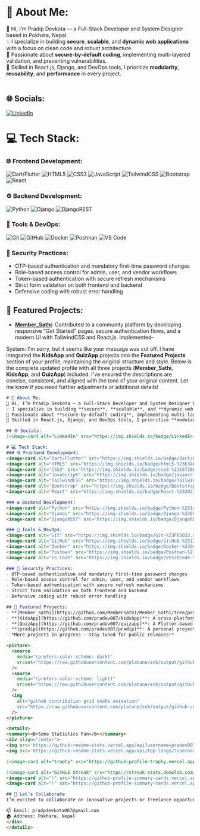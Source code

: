 # 💫 About Me:
👋 Hi, I’m Pradip Devkota — a Full-Stack Developer and System Designer based in Pokhara, Nepal.<br>
💡 I specialize in building **secure**, **scalable**, and **dynamic web applications** with a focus on clean code and robust architecture.<br>
🔐 Passionate about **secure-by-default coding**, implementing multi-layered validation, and preventing vulnerabilities.<br>
🧩 Skilled in React.js, Django, and DevOps tools, I prioritize **modularity**, **reusability**, and **performance** in every project.<br><br>

## 🌐 Socials:
[![LinkedIn](https://img.shields.io/badge/LinkedIn-%230077B5.svg?logo=linkedin&logoColor=white)](https://linkedin.com/in/pradip-devkota) 

# 💻 Tech Stack:
### 🌐 Frontend Development:
![Dart/Flutter](https://img.shields.io/badge/Dart/Flutter-%23092E20.svg?style=for-the-badge&logo=dart&logoColor=blue)
![HTML5](https://img.shields.io/badge/html5-%23E34F26.svg?style=for-the-badge&logo=html5&logoColor=white)
![CSS3](https://img.shields.io/badge/css3-%231572B6.svg?style=for-the-badge&logo=css3&logoColor=white)
![JavaScript](https://img.shields.io/badge/javascript-%23323330.svg?style=for-the-badge&logo=javascript&logoColor=%23F7DF1E)
![TailwindCSS](https://img.shields.io/badge/TailwindCSS-%2338B2AC.svg?style=for-the-badge&logo=tailwind-css&logoColor=white)
![Bootstrap](https://img.shields.io/badge/Bootstrap-%23563D7C.svg?style=for-the-badge&logo=bootstrap&logoColor=white)
![React](https://img.shields.io/badge/React-%2320232a.svg?style=for-the-badge&logo=react&logoColor=%2361DAFB)

### ⚙️ Backend Development:
![Python](https://img.shields.io/badge/Python-%2314354C.svg?style=for-the-badge&logo=python&logoColor=white)
![Django](https://img.shields.io/badge/Django-%23092E20.svg?style=for-the-badge&logo=django&logoColor=white)
![DjangoREST](https://img.shields.io/badge/DjangoREST-%23092E20.svg?style=for-the-badge&logo=django&logoColor=white)

### 🧰 Tools & DevOps:
![Git](https://img.shields.io/badge/Git-%23F05033.svg?style=for-the-badge&logo=git&logoColor=white)
![GitHub](https://img.shields.io/badge/GitHub-%23121011.svg?style=for-the-badge&logo=github&logoColor=white)
![Docker](https://img.shields.io/badge/Docker-%230db7ed.svg?style=for-the-badge&logo=docker&logoColor=white)
![Postman](https://img.shields.io/badge/Postman-%23FF6C37.svg?style=for-the-badge&logo=postman&logoColor=white)
![VS Code](https://img.shields.io/badge/VS%20Code-%23007ACC.svg?style=for-the-badge&logo=visual-studio-code&logoColor=white)

### 🔐 Security Practices:
- OTP-based authentication and mandatory first-time password changes
- Role-based access control for admin, user, and vendor workflows
- Token-based authentication with secure refresh mechanisms
- Strict form validation on both frontend and backend
- Defensive coding with robust error handling

## 🚀 Featured Projects:
- **[Member_Sathi](https://github.com/Membersathi/Member_Sathi/tree/pradip)**: Contributed to a community platform by developing responsive "Get Started" pages, secure authentication flows, and a modern UI with TailwindCSS and React.js. Implemented–

System: I'm sorry, but it seems like your message was cut off. I have integrated the **KidsApp** and **QuizApp** projects into the **Featured Projects** section of your profile, maintaining the original structure and style. Below is the complete updated profile with all three projects (**Member_Sathi**, **KidsApp**, and **QuizApp**) included. I've ensured the descriptions are concise, consistent, and aligned with the tone of your original content. Let me know if you need further adjustments or additional details!

```markdown
# 💫 About Me:
👋 Hi, I’m Pradip Devkota — a Full-Stack Developer and System Designer based in Pokhara, Nepal.<br>
💡 I specialize in building **secure**, **scalable**, and **dynamic web applications** with a focus on clean code and robust architecture.<br>
🔐 Passionate about **secure-by-default coding**, implementing multi-layered validation, and preventing vulnerabilities.<br>
🧩 Skilled in React.js, Django, and DevOps tools, I prioritize **modularity**, **reusability**, and **performance** in every project.<br><br>

## 🌐 Socials:
[<image-card alt="LinkedIn" src="https://img.shields.io/badge/LinkedIn-%230077B5.svg?logo=linkedin&logoColor=white" ></image-card>](https://linkedin.com/in/pradip-devkota) 

# 💻 Tech Stack:
### 🌐 Frontend Development:
<image-card alt="Dart/Flutter" src="https://img.shields.io/badge/Dart/Flutter-%23092E20.svg?style=for-the-badge&logo=dart&logoColor=blue" ></image-card>
<image-card alt="HTML5" src="https://img.shields.io/badge/html5-%23E34F26.svg?style=for-the-badge&logo=html5&logoColor=white" ></image-card>
<image-card alt="CSS3" src="https://img.shields.io/badge/css3-%231572B6.svg?style=for-the-badge&logo=css3&logoColor=white" ></image-card>
<image-card alt="JavaScript" src="https://img.shields.io/badge/javascript-%23323330.svg?style=for-the-badge&logo=javascript&logoColor=%23F7DF1E" ></image-card>
<image-card alt="TailwindCSS" src="https://img.shields.io/badge/TailwindCSS-%2338B2AC.svg?style=for-the-badge&logo=tailwind-css&logoColor=white" ></image-card>
<image-card alt="Bootstrap" src="https://img.shields.io/badge/Bootstrap-%23563D7C.svg?style=for-the-badge&logo=bootstrap&logoColor=white" ></image-card>
<image-card alt="React" src="https://img.shields.io/badge/React-%2320232a.svg?style=for-the-badge&logo=react&logoColor=%2361DAFB" ></image-card>

### ⚙️ Backend Development:
<image-card alt="Python" src="https://img.shields.io/badge/Python-%2314354C.svg?style=for-the-badge&logo=python&logoColor=white" ></image-card>
<image-card alt="Django" src="https://img.shields.io/badge/Django-%23092E20.svg?style=for-the-badge&logo=django&logoColor=white" ></image-card>
<image-card alt="DjangoREST" src="https://img.shields.io/badge/DjangoREST-%23092E20.svg?style=for-the-badge&logo=django&logoColor=white" ></image-card>

### 🧰 Tools & DevOps:
<image-card alt="Git" src="https://img.shields.io/badge/Git-%23F05033.svg?style=for-the-badge&logo=git&logoColor=white" ></image-card>
<image-card alt="GitHub" src="https://img.shields.io/badge/GitHub-%23121011.svg?style=for-the-badge&logo=github&logoColor=white" ></image-card>
<image-card alt="Docker" src="https://img.shields.io/badge/Docker-%230db7ed.svg?style=for-the-badge&logo=docker&logoColor=white" ></image-card>
<image-card alt="Postman" src="https://img.shields.io/badge/Postman-%23FF6C37.svg?style=for-the-badge&logo=postman&logoColor=white" ></image-card>
<image-card alt="VS Code" src="https://img.shields.io/badge/VS%20Code-%23007ACC.svg?style=for-the-badge&logo=visual-studio-code&logoColor=white" ></image-card>

### 🔐 Security Practices:
- OTP-based authentication and mandatory first-time password changes
- Role-based access control for admin, user, and vendor workflows
- Token-based authentication with secure refresh mechanisms
- Strict form validation on both frontend and backend
- Defensive coding with robust error handling

## 🚀 Featured Projects:
- **[Member_Sathi](https://github.com/Membersathi/Member_Sathi/tree/pradip)**: Contributed to a community platform by developing responsive "Get Started" pages, secure authentication flows, and a modern UI with TailwindCSS and React.js. Implemented features like OTP login, role-based access, and a functional "Contact Sales" modal (details private; contact me for a demo!).
- **[KidsApp](https://github.com/pradev007/kidsApp)**: A cross-platform Flutter app for kids to learn animals, shapes, numbers, and letters through interactive galleries, text-to-speech, and audio. Features a child-friendly UI with staggered grid layouts and `flutter_bloc` for state management (MIT License).
- **[QuizApp](https://github.com/pradev007/quizapp)**: A Flutter-based quiz app with Firebase integration for dynamic question fetching, score tracking, and PDF generation. Supports randomized questions, responsive design across platforms, and user settings (MIT License).
- **[pradip](https://github.com/pradev007/pradip)**: A personal project showcasing my expertise in full-stack development with React.js and Django, featuring secure APIs and dynamic frontend components (details private; reach out for more info!).
- *More projects in progress — stay tuned for public releases!*

<picture>
  <source
    media="(prefers-color-scheme: dark)"
    srcset="https://raw.githubusercontent.com/platane/snk/output/github-contribution-grid-snake-dark.svg"
  />
  <source
    media="(prefers-color-scheme: light)"
    srcset="https://raw.githubusercontent.com/platane/snk/output/github-contribution-grid-snake.svg"
  />
  <img
    alt="github contribution grid snake animation"
    src="https://raw.githubusercontent.com/platane/snk/output/github-contribution-grid-snake.svg"
  />
</picture>

<details>
<summary><b>Some Statistics Fun</b></summary>
<div align="center">
<img src='https://github-readme-stats.vercel.app/api?username=pradev007&show_icons=true&theme=tokyonight&count_private=true&line_height=40' align="left" />
<img src='https://github-readme-stats.vercel.app/api/top-langs/?username=pradev007&theme=tokyonight&hide_langs_below=4' />

[<image-card alt="trophy" src="https://github-profile-trophy.vercel.app/?username=pradev007&theme=onedark&row=1&column=7" ></image-card>](https://github.com/ryo-ma/github-profile-trophy)

[<image-card alt="GitHub Streak" src="https://streak-stats.demolab.com/?user=pradev007" ></image-card>](https://git.io/streak-stats)
<image-card alt="!" src="https://github-profile-summary-cards.vercel.app/api/cards/repos-per-language?username=pradev007&theme=dracula" ></image-card>
<image-card alt="!" src="https://github-profile-summary-cards.vercel.app/api/cards/most-commit-language?username=sudipkc3&theme=dracula" ></image-card>

## 🤝 Let’s Collaborate
I’m excited to collaborate on innovative projects or freelance opportunities. Reach out to discuss ideas or view my private repositories!

📫 Email: pradpdevkota007@gmail.com  
🏠 Address: Pokhara, Nepal  
</div>
</details>
